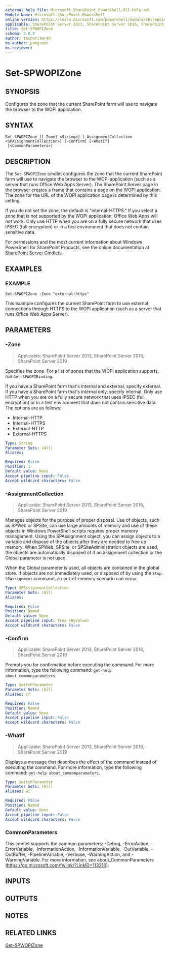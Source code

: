```yaml
---
external help file: Microsoft.SharePoint.PowerShell.dll-help.xml
Module Name: Microsoft.SharePoint.Powershell
online version: https://learn.microsoft.com/powershell/module/sharepoint-server/set-spwopizone
applicable: SharePoint Server 2013, SharePoint Server 2016, SharePoint Server 2019
title: Set-SPWOPIZone
schema: 2.0.0
author: techwriter40
ms.author: pamgreen
ms.reviewer:
---
```


# Set-SPWOPIZone

## SYNOPSIS
Configures the zone that the current SharePoint farm will use to navigate the browser to the WOPI application.

## SYNTAX

```
Set-SPWOPIZone [[-Zone] <String>] [-AssignmentCollection <SPAssignmentCollection>] [-Confirm] [-WhatIf]
 [<CommonParameters>]
```

## DESCRIPTION
The `Set-SPWOPIZone` cmdlet configures the zone that the current SharePoint farm will use to navigate the browser to the WOPI application (such as a server that runs Office Web Apps Server).
The SharePoint Server page in the browser creates a frame that contains a page on the WOPI application.
The zone for the URL of the WOPI application page is determined by this setting.

If you do not set the zone, the default is "internal-HTTPS." If you select a zone that is not supported by the WOPI application, Office Web Apps will not work.
Only use HTTP when you are on a fully secure network that uses IPSEC (full encryption) or in a test environment that does not contain sensitive data.

For permissions and the most current information about Windows PowerShell for SharePoint Products, see the online documentation at [SharePoint Server Cmdlets](https://learn.microsoft.com/powershell/sharepoint/sharepoint-server/sharepoint-server-cmdlets).

## EXAMPLES

### EXAMPLE
```
Set-SPWOPIZone -Zone "external-https"
```

This example configures the current SharePoint farm to use external connections through HTTPS to the WOPI application (such as a server that runs Office Web Apps Server).

## PARAMETERS

### -Zone

> Applicable: SharePoint Server 2013, SharePoint Server 2016, SharePoint Server 2019

Specifies the zone.
For a list of zones that the WOPI application supports, run `Get-SPWOPIBinding`.

If you have a SharePoint farm that's internal and external, specify external.
If you have a SharePoint farm that's internal only, specify internal.
Only use HTTP when you are on a fully secure network that uses IPSEC (full encryption) or in a test environment that does not contain sensitive data.
The options are as follows:

- Internal-HTTP
- Internal-HTTPS
- External-HTTP
- External-HTTPS

```yaml
Type: String
Parameter Sets: (All)
Aliases:

Required: False
Position: 1
Default value: None
Accept pipeline input: False
Accept wildcard characters: False
```

### -AssignmentCollection

> Applicable: SharePoint Server 2013, SharePoint Server 2016, SharePoint Server 2019

Manages objects for the purpose of proper disposal.
Use of objects, such as SPWeb or SPSite, can use large amounts of memory and use of these objects in Windows PowerShell scripts requires proper memory management.
Using the SPAssignment object, you can assign objects to a variable and dispose of the objects after they are needed to free up memory.
When SPWeb, SPSite, or SPSiteAdministration objects are used, the objects are automatically disposed of if an assignment collection or the Global parameter is not used.

When the Global parameter is used, all objects are contained in the global store.
If objects are not immediately used, or disposed of by using the `Stop-SPAssignment` command, an out-of-memory scenario can occur.

```yaml
Type: SPAssignmentCollection
Parameter Sets: (All)
Aliases:

Required: False
Position: Named
Default value: None
Accept pipeline input: True (ByValue)
Accept wildcard characters: False
```

### -Confirm

> Applicable: SharePoint Server 2013, SharePoint Server 2016, SharePoint Server 2019

Prompts you for confirmation before executing the command.
For more information, type the following command: `get-help about_commonparameters`.

```yaml
Type: SwitchParameter
Parameter Sets: (All)
Aliases: cf

Required: False
Position: Named
Default value: None
Accept pipeline input: False
Accept wildcard characters: False
```

### -WhatIf

> Applicable: SharePoint Server 2013, SharePoint Server 2016, SharePoint Server 2019

Displays a message that describes the effect of the command instead of executing the command.
For more information, type the following command: `get-help about_commonparameters`.

```yaml
Type: SwitchParameter
Parameter Sets: (All)
Aliases: wi

Required: False
Position: Named
Default value: None
Accept pipeline input: False
Accept wildcard characters: False
```

### CommonParameters
This cmdlet supports the common parameters: -Debug, -ErrorAction, -ErrorVariable, -InformationAction, -InformationVariable, -OutVariable, -OutBuffer, -PipelineVariable, -Verbose, -WarningAction, and -WarningVariable. For more information, see about_CommonParameters (https://go.microsoft.com/fwlink/?LinkID=113216).

## INPUTS

## OUTPUTS

## NOTES

## RELATED LINKS

[Get-SPWOPIZone](Get-SPWOPIZone.md)
